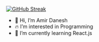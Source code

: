 [![GitHub Streak](https://streak-stats.demolab.com?user=AmirhosseinDanesh)](https://git.io/streak-stats)


- 👋 Hi, I’m Amir Danesh
- 🔥 I’m interested in Programming
- 🌱 I’m currently learning React.js



